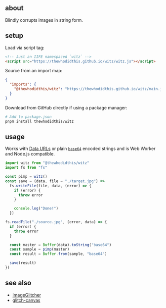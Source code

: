 ## about

Blindly corrupts images in string form.

## setup

Load via script tag:

```html
<!-- Just an IIFE namespaced `witz` -->
<script src="https://thewhodidthis.github.io/witz/witz.js"></script>
```

Source from an import map:

```json
{
  "imports": {
    "@thewhodidthis/witz": "https://thewhodidthis.github.io/witz/main.js"
  }
}
```

Download from GitHub directly if using a package manager:

```sh
# Add to package.json
pnpm install thewhodidthis/witz
```

## usage

Works with [Data URLs](https://developer.mozilla.org/en-US/docs/Web/HTTP/Basics_of_HTTP/Data_URIs) or plain [`base64`](https://www.gnu.org/software/coreutils/manual/html_node/base64-invocation.html#base64-invocation) encoded strings and is Web Worker and Node.js compatible.
```js
import witz from "@thewhodidthis/witz"
import fs from "fs"

const pimp = witz()
const save = (data, file = "./target.jpg") =>
  fs.writeFile(file, data, (error) => {
    if (error) {
      throw error
    }

    console.log("Done!")
  })

fs.readFile("./source.jpg", (error, data) => {
  if (error) {
    throw error
  }

  const master = Buffer(data).toString("base64")
  const sample = pimp(master)
  const result = Buffer.from(sample, "base64")

  save(result)
})
```

## see also

- [ImageGlitcher](https://www.airtightinteractive.com/2011/02/glitch-your-images-with-imageglitcher/)
- [glitch-canvas](https://github.com/snorpey/glitch-canvas)
